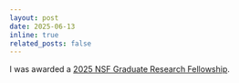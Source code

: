 ```yaml
---
layout: post
date: 2025-06-13
inline: true
related_posts: false
---
```

I was awarded a [2025 NSF Graduate Research Fellowship](https://nsfgrfp.org).
